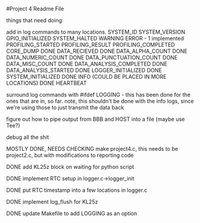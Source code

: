 #Project 4 Readme File

things that need doing:


add in log commands to many locations.
    SYSTEM_ID
    SYSTEM_VERSION
    GPIO_INITIALIZED
    SYSTEM_HALTED
    WARNING
    ERROR - 1 implemented
    PROFILING_STARTED
    PROFILING_RESULT
    PROFILING_COMPLETED
    CORE_DUMP
    DONE    DATA_RECIEVED
    DONE    DATA_ALPHA_COUNT
    DONE    DATA_NUMERIC_COUNT
    DONE    DATA_PUNCTUATION_COUNT
    DONE    DATA_MISC_COUNT
    DONE    DATA_ANALYSIS_COMPLETED
    DONE    DATA_ANALYSIS_STARTED
    DONE    LOGGER_INITIALIZED
    DONE    SYSTEM_INITIALIZED
    DONE    INFO (COULD BE PLACED IN MORE LOCATIONS)
    DONE    HEARTBEAT

surround log commands with #ifdef LOGGING - this has been done for the ones that are in, so far. 
    note, this shouldn't be done with the info logs, since we're using those to just transmit the data back

figure out how to pipe output from BBB and HOST into a file (maybe use Tee?)

debug all the shit

MOSTLY DONE, NEEDS CHECKING make project4.c, this needs to be project2.c, but with modifications to reporting code

DONE        add KL25z block on waiting for python script

DONE        implement RTC setup in logger.c-\>logger\_init

DONE        put RTC timestamp into a few locations in logger.c

DONE        implement log\_flush for KL25z

DONE        update Makefile to add LOGGING as an option
